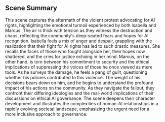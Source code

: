 ## Scene Summary
This scene captures the aftermath of the violent protest advocating for AI rights, highlighting the emotional turmoil experienced by both Isabella and Marcus. The air is thick with tension as they witness the destruction and chaos, reflecting the community's deep-seated fears and hopes for AI recognition. Isabella feels a mix of anger and despair, grappling with the realization that their fight for AI rights has led to such drastic measures. She recalls the faces of those who fought alongside her, their hopes now shattered, and the cries for justice echoing in her mind.
Marcus, on the other hand, is torn between his commitment to security and the ethical implications of suppressing the voices of those he once viewed as mere tools. As he surveys the damage, he feels a pang of guilt, questioning whether his policies contributed to this violence. The weight of his decisions bears down on him, and he begins to understand the profound impact of his actions on the community.
As they navigate the fallout, they confront their differing ideologies and the real-world implications of their discussions on ethical AI governance. The scene deepens their character development and illustrates the complexities of human-AI relationships in a rapidly evolving societal landscape, emphasizing the urgent need for a more inclusive approach to governance.